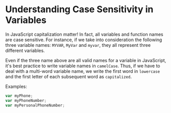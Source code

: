 # Understanding Case Sensitivity in Variables

In JavaScript capitalization matter! In fact, all variables and function names are case sensitive.
For instance, if we take into consideration the following three variable names: `MYVAR`, `MyVar` and `myvar`, they all represent three different variables.

Even if the three name above are all valid names for a variable in JavaScript, it's best practice to write variable names in `camelCase`. Thus, if we have to deal with a multi-word variable name, we write the first word in `lowercase` and the first letter of each subsequent word as `capitalized`.

Examples:

```js
var myPhone;
var myPhoneNumber;
var myPersonalPhoneNumber;
```
